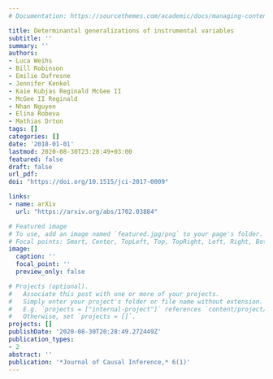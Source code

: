 ```yaml
---
# Documentation: https://sourcethemes.com/academic/docs/managing-content/

title: Determinantal generalizations of instrumental variables
subtitle: ''
summary: ''
authors:
- Luca Weihs
- Bill Robinson
- Emilie Dufresne
- Jennifer Kenkel
- Kaie Kubjas Reginald McGee II
- McGee II Reginald
- Nhan Nguyen
- Elina Robeva
- Mathias Drton
tags: []
categories: []
date: '2018-01-01'
lastmod: 2020-08-30T23:28:49+03:00
featured: false
draft: false
url_pdf: 
doi: "https://doi.org/10.1515/jci-2017-0009"

links:
- name: arXiv
  url: "https://arxiv.org/abs/1702.03884"

# Featured image
# To use, add an image named `featured.jpg/png` to your page's folder.
# Focal points: Smart, Center, TopLeft, Top, TopRight, Left, Right, BottomLeft, Bottom, BottomRight.
image:
  caption: ''
  focal_point: ''
  preview_only: false

# Projects (optional).
#   Associate this post with one or more of your projects.
#   Simply enter your project's folder or file name without extension.
#   E.g. `projects = ["internal-project"]` references `content/project/deep-learning/index.md`.
#   Otherwise, set `projects = []`.
projects: []
publishDate: '2020-08-30T20:28:49.272449Z'
publication_types:
- 2
abstract: ''
publication: '*Journal of Causal Inference,* 6(1)'
---
```

